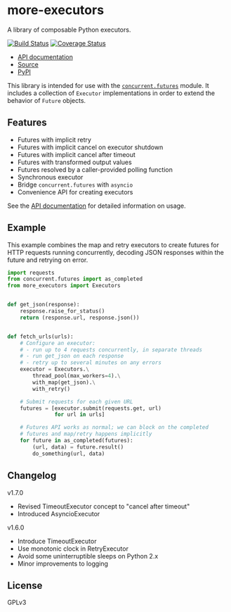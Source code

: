 # more-executors

A library of composable Python executors.

[![Build Status](https://travis-ci.org/rohanpm/more-executors.svg?branch=master)](https://travis-ci.org/rohanpm/more-executors)
[![Coverage Status](https://coveralls.io/repos/github/rohanpm/more-executors/badge.svg?branch=master)](https://coveralls.io/github/rohanpm/more-executors?branch=master)

- [API documentation](https://rohanpm.github.io/more-executors/)
- [Source](https://github.com/rohanpm/more-executors)
- [PyPI](https://pypi.python.org/pypi/more-executors)

This library is intended for use with the
[`concurrent.futures`](https://docs.python.org/3/library/concurrent.futures.html)
module.  It includes a collection of `Executor` implementations in order to
extend the behavior of `Future` objects.

## Features

- Futures with implicit retry
- Futures with implicit cancel on executor shutdown
- Futures with implicit cancel after timeout
- Futures with transformed output values
- Futures resolved by a caller-provided polling function
- Synchronous executor
- Bridge `concurrent.futures` with `asyncio`
- Convenience API for creating executors

See the [API documentation](https://rohanpm.github.io/more-executors/) for detailed information on usage.

## Example

This example combines the map and retry executors to create futures for
HTTP requests running concurrently, decoding JSON responses within the
future and retrying on error.

```python
import requests
from concurrent.futures import as_completed
from more_executors import Executors


def get_json(response):
    response.raise_for_status()
    return (response.url, response.json())


def fetch_urls(urls):
    # Configure an executor:
    # - run up to 4 requests concurrently, in separate threads
    # - run get_json on each response
    # - retry up to several minutes on any errors
    executor = Executors.\
        thread_pool(max_workers=4).\
        with_map(get_json).\
        with_retry()

    # Submit requests for each given URL
    futures = [executor.submit(requests.get, url)
               for url in urls]

    # Futures API works as normal; we can block on the completed
    # futures and map/retry happens implicitly
    for future in as_completed(futures):
        (url, data) = future.result()
        do_something(url, data)
```

## Changelog

v1.7.0
- Revised TimeoutExecutor concept to "cancel after timeout"
- Introduced AsyncioExecutor

v1.6.0
- Introduce TimeoutExecutor
- Use monotonic clock in RetryExecutor
- Avoid some uninterruptible sleeps on Python 2.x
- Minor improvements to logging

## License

GPLv3
